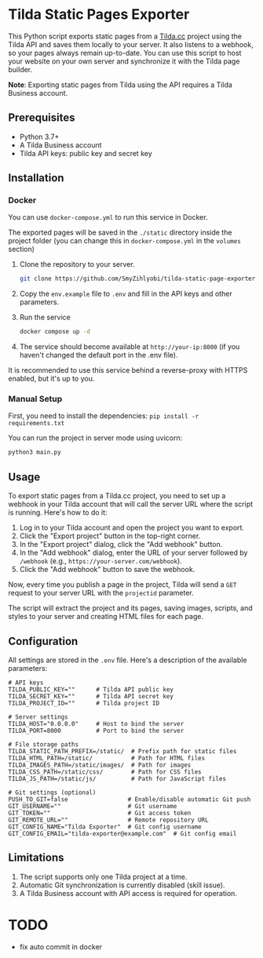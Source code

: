 # Tilda Static Pages Exporter

This Python script exports static pages from a [Tilda.cc](https://tilda.cc) project using the Tilda API and saves them locally to your server. It also listens to a webhook, so your pages always remain up-to-date. You can use this script to host your website on your own server and synchronize it with the Tilda page builder.

**Note**: Exporting static pages from Tilda using the API requires a Tilda Business account.

## Prerequisites

- Python 3.7+
- A Tilda Business account
- Tilda API keys: public key and secret key

## Installation

### Docker

You can use `docker-compose.yml` to run this service in Docker.

The exported pages will be saved in the `./static` directory inside the project folder (you can change this in `docker-compose.yml` in the `volumes` section)
1. Clone the repository to your server. 

    ```sh
    git clone https://github.com/SmyZihlyobi/tilda-static-page-exporter.git
    ```
1. Copy the `env.example` file to `.env` and fill in the API keys and other parameters.
1. Run the service
    ```sh
    docker compose up -d
    ```
1. The service should become available at `http://your-ip:8000` (if you haven't changed the default port in the .env file). 

It is recommended to use this service behind a reverse-proxy with HTTPS enabled, but it's up to you.

### Manual Setup
First, you need to install the dependencies: `pip install -r requirements.txt`

You can run the project in server mode using uvicorn:
```sh
python3 main.py
```

## Usage

To export static pages from a Tilda.cc project, you need to set up a webhook in your Tilda account that will call the server URL where the script is running. Here's how to do it:

1. Log in to your Tilda account and open the project you want to export.
2. Click the "Export project" button in the top-right corner.
3. In the "Export project" dialog, click the "Add webhook" button.
4. In the "Add webhook" dialog, enter the URL of your server followed by `/webhook` (e.g., `https://your-server.com/webhook`).
5. Click the "Add webhook" button to save the webhook.

Now, every time you publish a page in the project, Tilda will send a `GET` request to your server URL with the `projectid` parameter.

The script will extract the project and its pages, saving images, scripts, and styles to your server and creating HTML files for each page.

## Configuration

All settings are stored in the `.env` file. Here's a description of the available parameters:

```env
# API keys
TILDA_PUBLIC_KEY=""      # Tilda API public key
TILDA_SECRET_KEY=""      # Tilda API secret key
TILDA_PROJECT_ID=""      # Tilda project ID

# Server settings
TILDA_HOST="0.0.0.0"     # Host to bind the server
TILDA_PORT=8000          # Port to bind the server

# File storage paths
TILDA_STATIC_PATH_PREFIX=/static/  # Prefix path for static files
TILDA_HTML_PATH=/static/           # Path for HTML files
TILDA_IMAGES_PATH=/static/images/  # Path for images
TILDA_CSS_PATH=/static/css/        # Path for CSS files
TILDA_JS_PATH=/static/js/          # Path for JavaScript files

# Git settings (optional)
PUSH_TO_GIT=false                 # Enable/disable automatic Git push
GIT_USERNAME=""                   # Git username
GIT_TOKEN=""                      # Git access token
GIT_REMOTE_URL=""                 # Remote repository URL
GIT_CONFIG_NAME="Tilda Exporter"  # Git config username
GIT_CONFIG_EMAIL="tilda-exporter@example.com"  # Git config email
```

## Limitations
1. The script supports only one Tilda project at a time.
2. Automatic Git synchronization is currently disabled (skill issue).
3. A Tilda Business account with API access is required for operation.

# TODO
 - fix auto commit in docker
